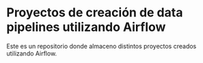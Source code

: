 # Proyectos de creación de data pipelines utilizando Airflow
Este es un repositorio donde almaceno distintos proyectos creados utilizando 
Airflow.